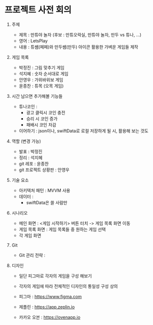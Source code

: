 # 프로젝트 사전 회의


1. 주제
  	- 제목 : 만튜야 놀자  (후보 : 만튜오락실, 만튜야 놀자, 만두 vs 튜나, ...)
  	- 영어 : LetsPlay
  	- 내용 : 튜쌤(페페)와 만두쌤(만두) 아이콘 활용한 가벼운 게임들 제작

2. 게임 목록
	- 박정진 : 그림 맞추기 게임
	- 석지혜 : 숫자 순서대로 게임
	- 안영우 : 가위바위보 게임
	- 윤종찬 : 튜목 (오목 게임)

3. 시간 남으면 추가해볼 기능들
	- 튜나코인 : 
		- 광고 클릭시 코인 충전
		- 승리 시 코인 증가
		- 패배시 코인 차감
	- 이어하기 : json이나, swiftData로 로컬 저장하게 될 시, 활용해 보는 것도

4. 역할 (변경 가능)
	- 발표 : 박정진
	- 정리 : 석지혜
	- git 레포 : 윤종찬
	- git 프로젝트 상황판 : 안영우

5. 기술 요소
	- 아키텍처 패턴 : MVVM 사용
	- 데이터 : 
		- swiftData은 쓸 사람만

6. 시나리오
	- 메인 화면 : <게임 시작하기> 버튼 터치 -> 게임 목록 화면 이동
	- 게임 목록 화면 : 게임 목록들 중 원하는 게임 선택
	- 각 게임 화면

7. Git
	- Git 관리 전략 : 

8. 디자인
	- 일단 피그마로 각자의 게임을 구성 해보기
	- 각자의 게임에 따라 전체적인 디자인의 통일성 구성 상의


	- 피그마 : https://www.figma.com
	- 제플린 : https://app.zeplin.io
	- 카카오 오븐 : https://ovenapp.io
